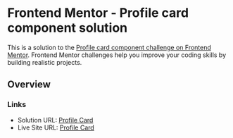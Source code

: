 # Frontend Mentor - Profile card component solution

This is a solution to the [Profile card component challenge on Frontend Mentor](https://www.frontendmentor.io/challenges/profile-card-component-cfArpWshJ). Frontend Mentor challenges help you improve your coding skills by building realistic projects.

## Overview

### Links

- Solution URL: [Profile Card](https://github.com/better-ethan/frontend-mentor-profile-card)
- Live Site URL: [Profile Card](https://better-ethan.github.io/frontend-mentor-profile-card/)
